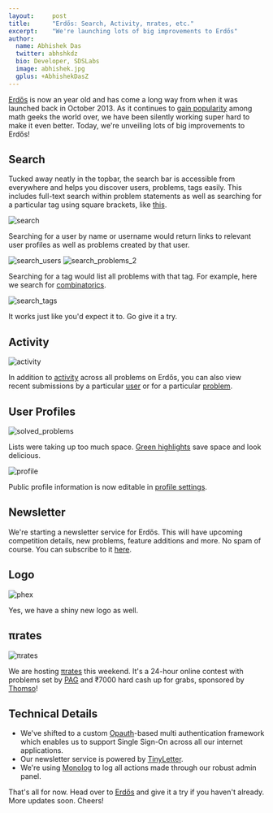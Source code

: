 ```yaml
---
layout:     post
title:      "Erdős: Search, Activity, πrates, etc."
excerpt:    "We're launching lots of big improvements to Erdős"
author:
  name: Abhishek Das
  twitter: abhshkdz
  bio: Developer, SDSLabs
  image: abhishek.jpg
  gplus: +AbhishekDasZ
---
```


[Erdős][erdos] is now an year old and has come a long way from when it was launched back in October 2013. As it continues to [gain popularity](https://news.ycombinator.com/item?id=8313702) among math geeks the world over, we have been silently working super hard to make it even better. Today, we're unveiling lots of big improvements to Erdős!

## Search

Tucked away neatly in the topbar, the search bar is accessible from everywhere and helps you discover users, problems, tags easily. This includes full-text search within problem statements as well as searching for a particular tag using square brackets, like [this](http://erdos.sdslabs.co/search?q=%5Bnumber%20theory%5D).

![search](/images/posts/erdos-updates/search.png)

Searching for a user by name or username would return links to relevant user profiles as well as problems created by that user.

![search_users](/images/posts/erdos-updates/search_users.png)
![search_problems_2](/images/posts/erdos-updates/search_problems_2.png)

Searching for a tag would list all problems with that tag. For example, here we search for [combinatorics](http://erdos.sdslabs.co/search?q=combinatorics).

![search_tags](/images/posts/erdos-updates/search_tags.png)

It works just like you'd expect it to. Go give it a try.

## Activity

![activity](/images/posts/erdos-updates/activity.png)

In addition to [activity](http://erdos.sdslabs.co/activity) across all problems on Erdős, you can also view recent submissions by a particular [user](http://erdos.sdslabs.co/activity/users/Min) or for a particular [problem](http://erdos.sdslabs.co/activity/problems/2).

## User Profiles

![solved_problems](/images/posts/erdos-updates/solved_problems.png)

Lists were taking up too much space. [Green highlights](http://erdos.sdslabs.co/users/Nihal) save space and look delicious.

![profile](/images/posts/erdos-updates/profile.png)

Public profile information is now editable in [profile settings](http://erdos.sdslabs.co/settings/profile).

## Newsletter

We're starting a newsletter service for Erdős. This will have upcoming competition details, new problems, feature additions and more. No spam of course. You can subscribe to it [here](http://tinyletter.com/erdos).

## Logo

![phex](/images/posts/erdos-updates/phex.png)

Yes, we have a shiny new logo as well.

## πrates

![πrates](/images/posts/erdos-updates/pi-rates-cover.png)

We are hosting [πrates](http://erdos.sdslabs.co/competitions/pi-rates) this weekend. It's a 24-hour online contest with problems set by [PAG](http://pag.sdslabs.co) and ₹7000 hard cash up for grabs, sponsored by [Thomso](http://thomso.in)!

## Technical Details

- We've shifted to a custom [Opauth](http://opauth.org/)-based multi authentication framework which enables us to support Single Sign-On across all our internet applications.
- Our newsletter service is powered by [TinyLetter](http://tinyletter.com/).
- We're using [Monolog](https://github.com/Seldaek/monolog) to log all actions made through our robust admin panel.

That's all for now. Head over to [Erdős][erdos] and give it a try if you haven't already. More updates soon. Cheers!

[erdos]: http://erdos.sdslabs.co